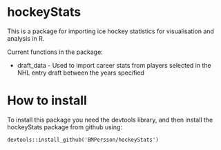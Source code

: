 # hockeyStats

This is a package for importing ice hockey statistics for visualisation and analysis in R.

Current functions in the package:

- draft_data - Used to import career stats from players selected in the NHL entry draft between the years specified


# How to install

To install this package you need the devtools library, and then install the hockeyStats package from github using:

    devtools::install_github('BMPersson/hockeyStats')

